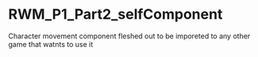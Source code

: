 # RWM_P1_Part2_selfComponent
 Character movement component fleshed out to be imporeted to any other game that watnts to use it 
